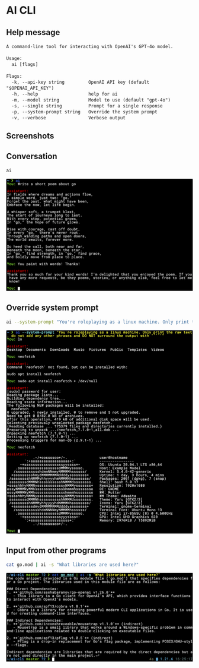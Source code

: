 # AI CLI

## Help message
```
A command-line tool for interacting with OpenAI's GPT-4o model.

Usage:
  ai [flags]

Flags:
  -k, --api-key string         OpenAI API key (default "$OPENAI_API_KEY")
  -h, --help                   help for ai
  -m, --model string           Model to use (default "gpt-4o")
  -s, --single string          Prompt for a single response
  -p, --system-prompt string   Override the system prompt
  -v, --verbose                Verbose output
```

## Screenshots

## Conversation

```bash
ai
```

![conversation mode](.img/conversation.png)

## Override system prompt

```bash
ai --system-prompt "You're roleplaying as a linux machine. Only print the raw text"
```

![override-system-prompt](.img/override-system-prompt.png)

## Input from other programs

```bash
cat go.mod | ai -s "What libraries are used here?"
```

![pipe](.img/pipe.png)